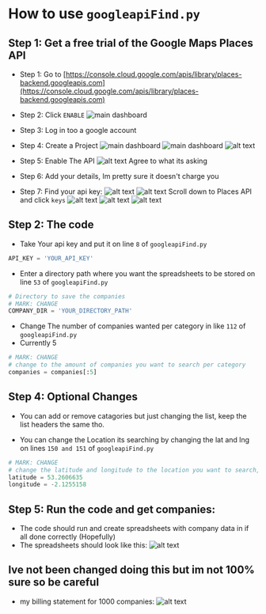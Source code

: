 # How to use `googleapiFind.py`

## Step 1: Get a free trial of the Google Maps Places API
- Step 1: Go to [https://console.cloud.google.com/apis/library/places-backend.googleapis.com](https://console.cloud.google.com/apis/library/places-backend.googleapis.com)
- Step 2: Click `ENABLE`
![main dashboard](doc\1.PNG)

- Step 3: Log in too a google account

- Step 4: Create a Project
![main dashboard](doc\4.PNG)
![main dashboard](doc\2.PNG)
![alt text](doc\5.PNG)

- Step 5: Enable The API
![alt text](doc\image-1.PNG)
Agree to what its asking

- Step 6: Add your details, Im pretty sure it doesn't charge you

- Step 7: Find your api key:
![alt text](doc\7.PNG)
![alt text](doc\8.PNG)
Scroll down to Places API and click `keys`
![alt text](doc\9.PNG)
![alt text](doc\10.PNG)
![alt text](doc\11.PNG)

## Step 2: The code
- Take Your api key and put it on line `8` of `googleapiFind.py`
```python
API_KEY = 'YOUR_API_KEY'
```

- Enter a directory path where you want the spreadsheets to be stored on line `53` of `googleapiFind.py`
```python
# Directory to save the companies
# MARK: CHANGE
COMPANY_DIR = 'YOUR_DIRECTORY_PATH'
```

- Change The number of companies wanted per category in like `112` of `googleapiFind.py`
- Currently 5
```python
# MARK: CHANGE
# change to the amount of companies you want to search per category
companies = companies[:5]
```

## Step 4: Optional Changes  
- You can add or remove catagories but just changing the list, keep the list headers the same tho.

- You can change the Location its searching by changing the lat and lng on lines `150 and 151` of `googleapiFind.py`

```python
# MARK: CHANGE
# change the latitude and longitude to the location you want to search, currently set to Macclesfield, Uk
latitude = 53.2606635
longitude = -2.1255158
```

## Step 5: Run the code and get companies:
- The code should run and create spreadsheets with company data in if all done correctly (Hopefully)
- The spreadsheets should look like this:
![alt text](doc\123.PNG)

## Ive not been changed doing this but im not 100% sure so be careful
- my billing statement for 1000 companies:
![alt text](doc\21421.PNG)
